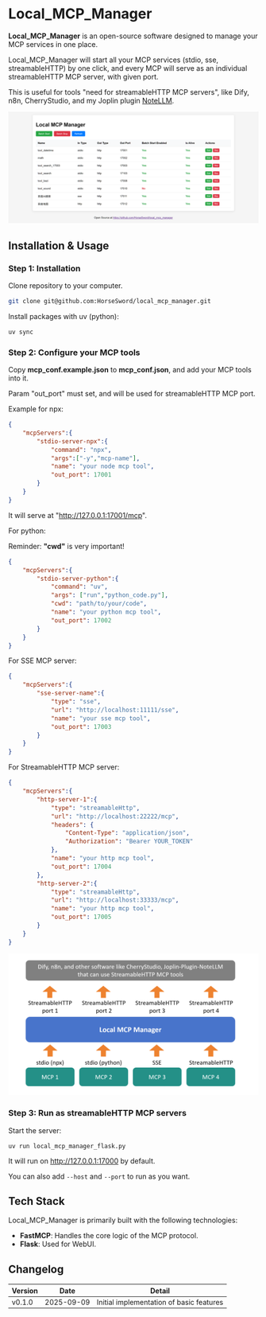 # Local_MCP_Manager



**Local_MCP_Manager** is an open-source software designed to manage your MCP services in one place. 

Local_MCP_Manager will start all your MCP services (stdio, sse, streamableHTTP) by one click, and every MCP will serve as an individual streamableHTTP MCP server, with given port. 

This is useful for tools "need for streamableHTTP MCP servers", like Dify, n8n, CherryStudio, and my Joplin plugin [NoteLLM](https://github.com/HorseSword/joplin-plugin-notellm).  

![image-20250910000201370](./_img/image-20250910000201370.png)





## Installation & Usage



### Step 1: Installation

Clone repository to your computer. 

```bash
git clone git@github.com:HorseSword/local_mcp_manager.git
```



Install packages with uv (python):

```bash
uv sync
```



### Step 2: Configure your MCP tools

Copy **mcp_conf.example.json** to **mcp_conf.json**, and add your MCP tools into it.

Param "out_port" must set, and will be used for streamableHTTP MCP port.



Example for npx:

```json
{
    "mcpServers":{
        "stdio-server-npx":{
            "command": "npx",
            "args":["-y","mcp-name"],
            "name": "your node mcp tool",
            "out_port": 17001
        }
    }
}
```

It will serve at "http://127.0.0.1:17001/mcp".



For python:

Reminder: **"cwd"** is very important!

```json
{
    "mcpServers":{
        "stdio-server-python":{
            "command": "uv",
            "args": ["run","python_code.py"],
            "cwd": "path/to/your/code",
            "name": "your python mcp tool",
            "out_port": 17002
        }
    }
}        
```



For SSE MCP server:

```json
{
    "mcpServers":{
        "sse-server-name":{
            "type": "sse",
            "url": "http://localhost:11111/sse",
            "name": "your sse mcp tool",
            "out_port": 17003
        }
    }
}
```



For StreamableHTTP MCP server:

```json
{
    "mcpServers":{
        "http-server-1":{
            "type": "streamableHttp",
            "url": "http://localhost:22222/mcp",
            "headers": {
                "Content-Type": "application/json",
                "Authorization": "Bearer YOUR_TOKEN"
            },
            "name": "your http mcp tool",
            "out_port": 17004
        },
        "http-server-2":{
            "type": "streamableHttp",
            "url": "http://localhost:33333/mcp",
            "name": "your http mcp tool",
            "out_port": 17005
        }
    }
}
```



![image-20250910000100383](./_img/image-20250910000100383.png)



### Step 3: Run as streamableHTTP MCP servers 

Start the server:

```
uv run local_mcp_manager_flask.py
```

It will run on http://127.0.0.1:17000 by default. 

You can also add `--host` and `--port` to run as you want.



## Tech Stack

Local_MCP_Manager is primarily built with the following technologies:

- **FastMCP**: Handles the core logic of the MCP protocol.
- **Flask**: Used for WebUI.



## Changelog

| Version | Date       | Detail                                   |
| ------- | ---------- | ---------------------------------------- |
| v0.1.0  | 2025-09-09 | Initial implementation of basic features |


